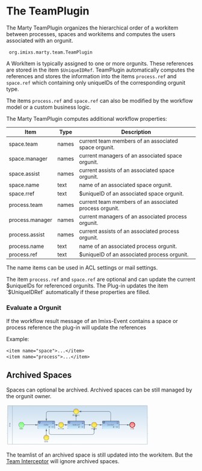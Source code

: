 # The TeamPlugin

The Marty TeamPlugin organizes the hierarchical order of a workitem between
processes, spaces and workitems and computes the users associated with an orgunit.  
 
     org.imixs.marty.team.TeamPlugin


A WorkItem is typically assigned to one or more orgunits. These references are stored in the item `$UniqueIDRef`. 
TeamPlugin automatically computes the references and stores the information into the items 
`process.ref` and `space.ref` which containing only uniqueIDs of the corresponding orgunit type.

The items `process.ref` and `space.ref` can also be modified by the workflow model or a custom business logic.
 
The Marty TeamPlugin computes additional workflow properties:

  
| Item       		| Type      | Description                               						|
|-------------------|-----------|-------------------------------------------------------------------|
|space.team   		| names		| current team members of an associated space orgunit. 				|
|space.manager		| names   	|current managers of an associated space orgunit.					|
|space.assist		| names   	|current assists of an associated space orgunit. 					|
|space.name			| text		|name of  an associated space orgunit. 								| 
|space.rref			| text		|$uniqueID  of an associated space orgunit. 						| 
|process.team		| names		|current team members of an associated process orgunit. 			| 
|process.manager	| names		|current managers of an associated process orgunit. 				| 
|process.assist		| names		|current assists of an associated process orgunit. 					| 
|process.name		| text		|name of  an associated process orgunit. 							| 
|process.ref		| text		|$uniqueID  of an associated process orgunit.						| 
 
The name items can be used in ACL settings or mail settings.
 
The item `process.ref`  and `space.ref` are optional and can update the current $uniqueIDs for referenced orgunits. 
The Plug-in updates the item `$UniqueIDRef` automatically if these properties are filled.

### Evaluate a Orgunit

If the workflow result message of an Imixs-Event contains a space or process reference the plug-in will update the references

Example:

	<item name="space">...</item>
	<item name="process">...</item>


## Archived Spaces

Spaces can optional be archived. Archived spaces can be still managed by the orgunit owner. 


<img src="../images/teamplugin-model.png" style="width: 75%;"/>


The teamlist of an archived space is still updated into the workitem. But the [Team Interceptor](../concepts/teaminterceptor.html) will ignore archived spaces.  